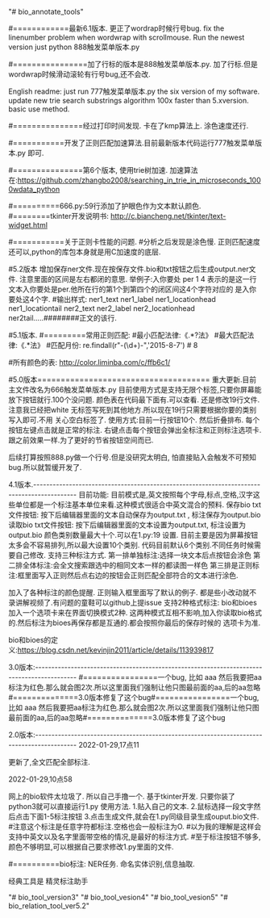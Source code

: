 "# bio_annotate_tools" 


#============最新6.1版本. 更正了wordrap时候行号bug.
fix the linenumber problem when wordwrap with scrollmouse.
Run the newest version just python 888触发菜单版本.py





#================加了行标的版本是888触发菜单版本.py. 加了行标.但是wordwrap时候滑动滚轮有行号bug,还不会改.




English readme: just run 777触发菜单版本.py the six version of my software. update new trie search substrings algorithm
 100x faster than 5.xversion. 
 basic use method. 

#===============经过打印时间发现. 卡在了kmp算法上. 涂色速度还行.

#===========开发了正则匹配加速算法.目前最新版本代码运行777触发菜单版本.py 即可.



#===============第6个版本, 使用trie树加速. 加速算法在:https://github.com/zhangbo2008/searching_in_trie_in_microseconds_1000wdata_python










#==========666.py:59行添加了护眼色作为文本默认颜色.
#========tkinter开发说明书:
http://c.biancheng.net/tkinter/text-widget.html

#===========关于正则卡性能的问题.
#分析之后发现是涂色慢. 正则匹配速度还可以,python的库包本身就是用C加速度的底层.


#5.2版本
增加保存ner文件.现在按保存文件.bio和txt按钮之后生成output.ner文件. 注意里面的区间是左右都闭的意思.
举例子:入你要处  per  1  4   表示的是这一行文本入你要处是per.他所在行的第1个到第四个的闭区间这4个字符对应的
是入你要处这4个字.
#输出样式: ner1_text  ner1_label ner1_locationhead  ner1_locationtail ner2_text ner2_label ner2_locationhead ner2tail.....########正文的该行.


#5.1版本.
#=========常用正则匹配:
#最小匹配法律:《.*?法》
#最大匹配法律:《.*法》
#匹配月份:  re.findall(r"-(\d+)-",'2015-8-7')    # 8




#所有颜色的表:
http://color.liminba.com/c/ffb6c1/



#5.0版本=====================================
重大更新.目前主文件改名为666触发菜单版本.py
目前使用方式是支持无限个标签,只要你屏幕能放下按钮就行.100个没问题. 颜色表在代码最下面有.可以查看.
还是修改19行文件.注意我已经把white 无标签写死到其他地方.所以现在19行只需要根据你要的类别写入即可.不用
关心空白标签了.
使用方式:目前一行按钮10个. 然后折叠排布.
        每个按钮左键点击就是正常的标注.
        右键点击每个按钮会弹出全标注和正则标注选项卡.跟之前效果一样.为了更好的节省按钮空间而已.

后续打算按照888.py做一个行号.但是没研究太明白, 怕直接贴入会触发不可预知bug.所以就暂缓开发了.








4.1版本.-------------------------------------------------------------------------------------------
目前功能:
目前模式是,英文按照每个字母,标点,空格,汉字这些单位都是一个标注基本单位来看.这种模式很适合中英文混合的预料.
保存bio txt文件按钮: 按下后编辑器里面的文本自动保存为output.txt  , 标注保存为output.bio
读取bio txt文件按钮: 按下后编辑器里面的文本设置为output.txt, 标注设置为output.bio
颜色类别数量最大十个.可以在1.py:19 设置. 目前主要是因为屏幕按钮太多会不容易排列,所以最大设置10个类别.
                                      代码目前默认6个类别.不同任务时候需要自己修改.
支持三种标注方式. 第一排单独标注:选择一块文本后点按钮会涂色
                第二排全体标注:会全文搜索跟选中的相同文本一样的都读图一样色
                第三排是正则标注:框里面写入正则然后点右边的按钮会正则匹配全部符合的文本进行涂色.

加入了各种标注的颜色提醒.
正则输入框里面写了默认的例子.
都是些小改动就不录讲解视频了.有问题的童鞋可以github上提issue
支持2种格式标注: bio和bioes 加入一个选项卡来在界面切换模式2种.
这两种模式互相不影响,加入你读取bio格式的.然后标注为bioes再保存都是互通的.都会按照你最后的保存时候的
    选项卡为准.


bio和bioes的定义:https://blog.csdn.net/kevinjin2011/article/details/113939817









3.0版本:-------------------------------------------------------------------------------------------
#================一个bug, 比如 aaa 然后我要把aa标注为红色.那么就会图2次.所以这里面我们强制让他只图最前面的aa,后的aa忽略#==============3.0版本修复了这个bug#================一个bug, 比如 aaa 然后我要把aa标注为红色.那么就会图2次.所以这里面我们强制让他只图最前面的aa,后的aa忽略#==============3.0版本修复了这个bug



2.0版本:-------------------------------------------------------------------------------------------
2022-01-29,17点11

更新了,全文匹配全部标注.

2022-01-29,10点58

网上的bio软件太垃圾了.
所以自己手撸一个.
基于tkinter开发. 只要你装了python3就可以直接运行1.py
使用方法.
1.贴入自己的文本.
2.鼠标选择一段文字然后点击下面1-5标注按钮
3.点击生成文件,就会在1.py同级目录生成ouput.bio文件.
#注意这个标注是任意字符都标注.空格也会一般标注为O.
#以为我的理解是这样会支持中英文以及名字里面带空格的情况,是最好的标注方式.
#至于标注按钮不够多,颜色不够明显,可以根据自己要求修改1.py里面的文件.




#==========bio标注: NER任务. 命名实体识别,信息抽取.


经典工具是 精灵标注助手



















"# bio_tool_version3" 
"# bio_tool_vesion4" 
"# bio_tool_vesion5" 
"# bio_relation_tool_ver5.2" 
